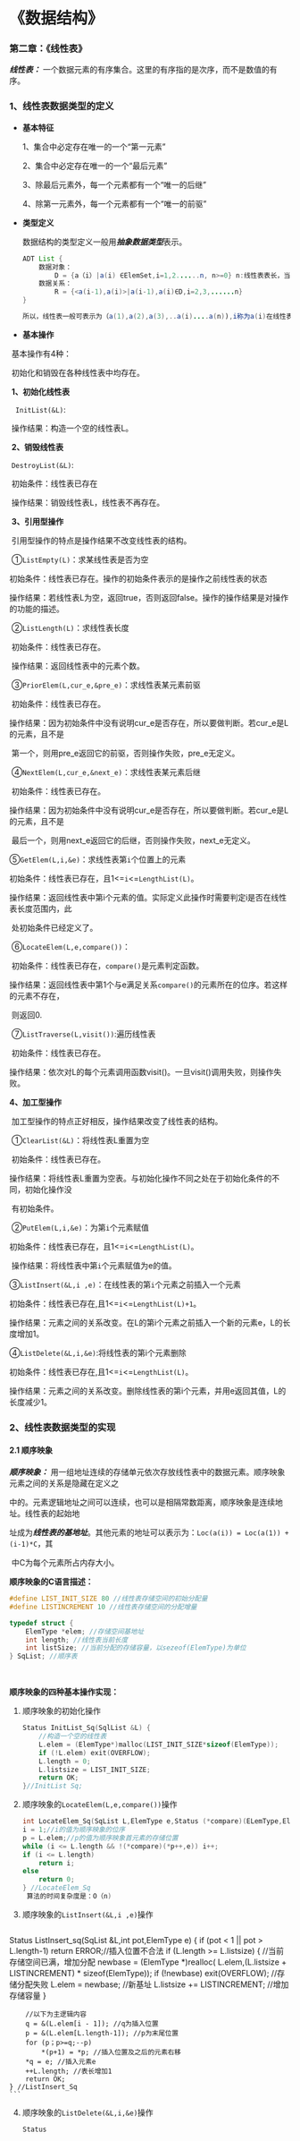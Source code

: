 #                                 《数据结构》

### 第二章：《线性表》

***线性表：*** 一个数据元素的有序集合。这里的有序指的是次序，而不是数值的有序。

### 1、线性表数据类型的定义

- **基本特征**

  1、集合中必定存在唯一的一个“第一元素”

  2、集合中必定存在唯一的一个“最后元素”

  3、除最后元素外，每一个元素都有一个“唯一的后继”

  4、除第一元素外，每一个元素都有一个“唯一的前驱”

- **类型定义**

  数据结构的类型定义一般用***抽象数据类型***表示。

  ```java
  ADT List {
      数据对象：
          D = {a（i）|a(i) ∈ElemSet,i=1,2......n, n>=0} n:线性表表长，当n=0时，线性表称为空表
      数据关系：
          R = {<a(i-1),a(i)>|a(i-1),a(i)∈D,i=2,3,......n}
  }
  
  所以，线性表一般可表示为（a(1),a(2),a(3),..a(i)....a(n)),i称为a(i)在线性表中的位序
  ```

- **基本操作**

​        基本操作有4种：

​         初始化和销毁在各种线性表中均存在。

​        **1、初始化线性表**

​               ` InitList(&L)`:

​                    操作结果：构造一个空的线性表L。

​        **2、销毁线性表**

​                `DestroyList(&L)`:

​                    初始条件：线性表已存在

​                    操作结果：销毁线性表L，线性表不再存在。 

​         **3、引用型操作**

​                引用型操作的特点是操作结果不改变线性表的结构。

​                 ①`ListEmpty(L)`：求某线性表是否为空

​                         初始条件：线性表已存在。操作的初始条件表示的是操作之前线性表的状态

​                         操作结果：若线性表L为空，返回true，否则返回false。操作的操作结果是对操作的功能的描述。

​                 ②`ListLength(L)`：求线性表长度

​                         初始条件：线性表已存在。

​                         操作结果：返回线性表中的元素个数。

​                 ③`PriorElem(L,cur_e,&pre_e)`：求线性表某元素前驱

​                         初始条件：线性表已存在。

​                         操作结果：因为初始条件中没有说明cur_e是否存在，所以要做判断。若cur_e是L的元素，且不是                                               

​                                             第一个，则用pre_e返回它的前驱，否则操作失败，pre_e无定义。

​                 ④`NextElem(L,cur_e,&next_e)`：求线性表某元素后继

​                         初始条件：线性表已存在。

​                         操作结果：因为初始条件中没有说明cur_e是否存在，所以要做判断。若cur_e是L的元素，且不是                                               

​                                             最后一个，则用next_e返回它的后继，否则操作失败，next_e无定义。

​                 ⑤`GetElem(L,i,&e)`：求线性表第`i`个位置上的元素

​                        初始条件：线性表已存在，且1<=`i`<=`LengthList(L)`。

​                         操作结果：返回线性表中第i个元素的值。实际定义此操作时需要判定i是否在线性表长度范围内，此

​                                             处初始条件已经定义了。

​                 ⑥`LocateElem(L,e,compare())`：

​                         初始条件：线性表已存在，`compare()`是元素判定函数。

​                         操作结果：返回线性表中第1个与e满足关系`compare()`的元素所在的位序。若这样的元素不存在，                        

​                                             则返回0.

​                 ⑦`ListTraverse(L,visit())`:遍历线性表     

​                         初始条件：线性表已存在。

​                         操作结果：依次对L的每个元素调用函数visit()。一旦visit()调用失败，则操作失败。

 **4、加工型操作**

​                加工型操作的特点正好相反，操作结果改变了线性表的结构。

​                 ①`ClearList(&L)`：将线性表L重置为空

​                         初始条件：线性表已存在。

​                         操作结果：将线性表L重置为空表。与初始化操作不同之处在于初始化条件的不同，初始化操作没                 

​                                             有初始条件。

​                 ②`PutElem(L,i,&e)`：为第`i`个元素赋值

​                         初始条件：线性表已存在，且1<=`i`<=`LengthList(L)`。

​                         操作结果：将线性表中第`i`个元素赋值为e的值。

​                 ③`ListInsert(&L,i ,e)`：在线性表的第`i`个元素之前插入一个元素

​                         初始条件：线性表已存在,且1<=`i`<=`LengthList(L)+1`。

​                         操作结果：元素之间的关系改变。在L的第i个元素之前插入一个新的元素e，L的长度增加1。

​                  ④`ListDelete(&L,i,&e)`:将线性表的第i个元素删除

​                         初始条件：线性表已存在,且1<=`i`<=`LengthList(L)`。

​                         操作结果：元素之间的关系改变。删除线性表的第i个元素，并用e返回其值，L的长度减少1。



### 2、线性表数据类型的实现

#### 2.1 顺序映象

 ***顺序映象：*** 用一组地址连续的存储单元依次存放线性表中的数据元素。顺序映象元素之间的关系是隐藏在定义之                     

​                      中的。元素逻辑地址之间可以连续，也可以是相隔常数距离，顺序映象是连续地址。线性表的起始地        

​                       址成为***线性表的基地址***。其他元素的地址可以表示为：`Loc(a(i)) = Loc(a(1)) + (i-1)*C`，其                  

​                       中C为每个元素所占内存大小。

**顺序映象的C语言描述：**       

````C
#define LIST_INIT_SIZE 80 //线性表存储空间的初始分配量
#define LISTINCREMENT 10 //线性表存储空间的分配增量

typedef struct {
    ElemType *elem; //存储空间基地址
    int length; //线性表当前长度
    int listSize; //当前分配的存储容量，以sezeof(ElemType)为单位
} SqList; //顺序表
````

​       

**顺序映象的四种基本操作实现：**

1. 顺序映象的初始化操作

   ```c
   Status InitList_Sq(SqlList &L) {
       //构造一个空的线性表
       L.elem = (ElemType*)malloc(LIST_INIT_SIZE*sizeof(ElemType));
       if (!L.elem) exit(OVERFLOW);
       L.length = 0;
       L.listsize = LIST_INIT_SIZE;
       return OK;
   }//InitList Sq;
   ```

2. 顺序映象的`LocateElem(L,e,compare())`操作

    ```c
    int LocateElem_Sq(SqList L,ElemType e,Status (*compare)(ELemType,ElemType)) {
    i = 1;//i的值为顺序映象的位序
    p = L.elem;//p的值为顺序映象首元素的存储位置
    while (i <= L.length && !(*compare)(*p++,e)) i++;
    if (i <= L.length) 
        return i;
    else 
        return 0;
    } //LocateElem_Sq 
     算法的时间复杂度是：O（n)
    
    ```

3. 顺序映象的`ListInsert(&L,i ,e)`操作

    ```c
Status ListInsert_sq(SqList &L,int pot,ElemType e) {
        if (pot < 1 || pot > L.length-1) 
            return ERROR;//插入位置不合法
        if (L.length >= L.listsize) {
            //当前存储空间已满，增加分配
            newbase = (ElemType *)realloc(
                L.elem,(L.listsize + LISTINCREMENT) * sizeof(ElemType));
            if (!newbase) exit(OVERFLOW); //存储分配失败
            L.elem = newbase; //新基址
            L.listsize += LISTINCREMENT; //增加存储容量
        }
        
        //以下为主逻辑内容
        q = &(L.elem[i - 1]); //q为插入位置
        p = &(L.elem[L.length-1]); //p为末尾位置
        for (p；p>=q;--p) 
            *(p+1) = *p; //插入位置及之后的元素右移
        *q = e; //插入元素e
        ++L.length; //表长增加1
        return OK;
    } //ListInsert_Sq
    ```
   

4. 顺序映象的`ListDelete(&L,i,&e)`操作

   ```c
   Status  
   ```

   

​                

​        

